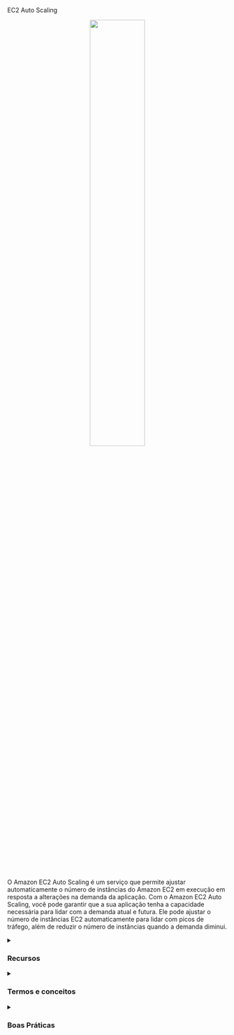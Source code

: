 EC2 Auto Scaling

<div align="center">
  <img src="https://miro.medium.com/v2/resize:fit:1200/1*Xd6ZqCDKUo5Cb79c2jdUxg.png" width="50%">
</div>

O Amazon EC2 Auto Scaling é um serviço que permite ajustar automaticamente o número de instâncias do Amazon EC2 em execução em resposta a alterações na demanda da aplicação. Com o Amazon EC2 Auto Scaling, você pode garantir que a sua aplicação tenha a capacidade necessária para lidar com a demanda atual e futura. Ele pode ajustar o número de instâncias EC2 automaticamente para lidar com picos de tráfego, além de reduzir o número de instâncias quando a demanda diminui.
<details><summary> <h3>Recursos</h3></summary>
<ul>
    <li><b>Elasticidade:</b> O EC2 Auto Scaling ajusta automaticamente o número de instâncias em execução de acordo com a demanda da aplicação.</li>
<div align="center">
<img src="https://100daysofdevops.com/wp-content/uploads/2019/11/auto-scaling.png" width="50%">
</div>
  
<li><b>Escalabilidade:</b> O EC2 Auto Scaling ajuda a garantir que a sua aplicação tenha a capacidade necessária para lidar com a demanda atual e futura.</li>
  
<div align="center">
<img src="https://docs.amazonaws.cn/en_us/autoscaling/ec2/userguide/images/capacity-example-with-as-diagram.png" width="50%">
</div>  
  
  
<li><b>Balanceamento de carga:</b> O EC2 Auto Scaling trabalha em conjunto com o Elastic Load Balancing (ELB) para distribuir o tráfego entre as instâncias EC2.</li>
  
<div align="center">
<img src="https://media.amazonwebservices.com/blog/2014/elb_auto_scale_instances_2.png" width="50%">
</div>   
  
<li><b>Alta disponibilidade:</b> O EC2 Auto Scaling ajuda a garantir que a sua aplicação esteja sempre disponível, mesmo durante picos de tráfego.</li>
<li><b>Integração com outros serviços AWS:</b> O EC2 Auto Scaling pode ser facilmente integrado com outros serviços AWS, como o Amazon CloudWatch e o Amazon SNS.</li>
</ul> 
</details>
<details><summary> <h3>Termos e conceitos</h3></summary>
<ul>
<li><b>Grupos de Auto Scaling:</b> Um grupo de Auto Scaling é um conjunto de instâncias EC2 que são criadas a partir de uma única configuração. O grupo de Auto Scaling é escalado automaticamente para atender à demanda da aplicação.</li>
<li><b>Política de escala:</b> A política de escala é um conjunto de regras que o EC2 Auto Scaling segue para ajustar o número de instâncias em execução.</li>
<li><b>Métricas de escala:</b> As métricas de escala são as métricas usadas pelo EC2 Auto Scaling para determinar quando ajustar o número de instâncias em execução. Algumas métricas comuns incluem a utilização da CPU, a utilização da memória e o número de conexões de rede.</li>
<li><b>Lançamento automático:</b> O lançamento automático é o processo de criar novas instâncias EC2 automaticamente em resposta à demanda da aplicação.</li>
<li><b>Terminação automática:</b> A terminação automática é o processo de desligar instâncias EC2 automaticamente quando não são mais necessárias.</li>
</ul>
</details>

<details><summary><h3> Boas Práticas</h3></summary>

Algumas boas práticas para o uso do EC2 Auto Scaling da Amazon incluem:
<ul>
  <li>Definir alarmes e políticas de escalabilidade apropriadas para garantir que as instâncias EC2 sejam adicionadas ou removidas automaticamente conforme a demanda do aplicativo</li>
  <li>Configurar o balanceamento de carga para distribuir o tráfego entre as instâncias EC2 em execução, garantindo alta disponibilidade e escalabilidade horizontal</li>
  <li>Monitorar o uso das instâncias EC2 e definir alertas para anomalias ou problemas de segurança</li>
  <li>Usar as opções de configuração para garantir que as instâncias EC2 tenham a capacidade e os recursos necessários para atender à demanda do aplicativo</li>
  <li>Automatizar a implantação de aplicativos em instâncias EC2 para reduzir o tempo de inatividade e garantir a consistência entre as diferentes instâncias</li>
</ul>

É importante lembrar que o EC2 Auto Scaling é uma ferramenta poderosa para garantir a escalabilidade e a disponibilidade dos aplicativos, mas sua configuração deve ser cuidadosa e bem planejada. Além disso, é importante monitorar constantemente o desempenho do aplicativo e ajustar as políticas de escalabilidade de acordo com as mudanças na demanda e no uso.
